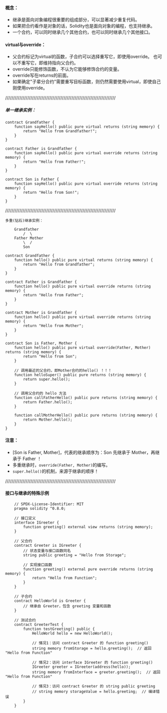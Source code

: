 
#### 概念：
- 继承是面向对象编程很重要的组成部分，可以显著减少重复代码。
- 如果把合约看作是对象的话，Solidity也是面向对象的编程，也支持继承。
- 一个合约，可以同时继承几个其他合约，也可以同时继承几个其他接口。

#### virtual与override：
- 父合约标记为virtual的函数，子合约可以选择重写它，即使用override。 也可以不重写它，即维持指向父合约。
- override只能修饰函数，不认为它能够修饰合约的变量。
- override写在returns的前面。
- 如果确定"子辈分合约"需要重写目标函数，则仍然需要使用virtual，即使自己刚使用override。

//////////////////////////////////////////////////////////////////////

##### 单一继承实例：
```
contract Grandfather {
    function sayHello() public pure virtual returns (string memory) {
        return "Hello from Grandfather!";
    }
}

contract Father is Grandfather {
    function sayHello() public pure virtual override returns (string memory) {
        return "Hello from Father!";
    }
}

contract Son is Father {
    function sayHello() public pure virtual override returns (string memory) {
        return "Hello from Son!";
    }
}
```

//////////////////////////////////////////////////////////////////////

```
多重(钻石)继承实例：

    Grandfather
        /  \
    Father Mother
        \  /
        Son

contract Grandfather {
    function hello() public pure virtual returns (string memory) {
        return "Hello from Grandfather";
    }
}

contract Father is Grandfather {
    function hello() public pure virtual override returns (string memory) {
        return "Hello from Father";
    }
}

contract Mother is Grandfather {
    function hello() public pure virtual override returns (string memory) {
        return "Hello from Mother";
    }
}

contract Son is Father, Mother {
    function hello() public pure virtual override(Father, Mother) returns (string memory) {
        return "Hello from Son";
    }

    // 调用最近的父合约，即Mother合约的hello() ！！！
    function helloSuper() public pure returns (string memory) {
        return super.hello();
    }    

    // 调用父合约的 hello 方法
    function callFatherHello() public pure returns (string memory) {
        return Father.hello(); 
    }

    function callMotherHello() public pure returns (string memory) {
        return Mother.hello(); 
    }
}
```

#### 注意：
- [Son is Father, Mother]，代表的继承顺序为：Son 先继承于 Mother，再继承于 Father ！
- 多重继承时，```override(Father, Mother)```的编写。
- ```super.hello()```的机制，来源于继承的顺序！

//////////////////////////////////////////////////////////////////////

#### 接口与继承的特殊示例
```
    // SPDX-License-Identifier: MIT
    pragma solidity ^0.8.0;
    
    // 接口定义
    interface IGreeter {
        function greeting() external view returns (string memory);
    }
    
    // 父合约
    contract Greeter is IGreeter {
        // 状态变量与接口函数同名
        string public greeting = "Hello from Storage";
        
        // 实现接口函数
        function greeting() external pure override returns (string memory) {
            return "Hello from Function";
        }
    }
    
    // 子合约
    contract HelloWorld is Greeter {
        // 继承自 Greeter，包含 greeting 变量和函数
    }
    
    // 测试合约
    contract GreeterTest {
        function testGreeting() public {
            HelloWorld hello = new HelloWorld();
            
            // 情况1：访问 contract Greeter 的 function greeting()
            string memory fromStorage = hello.greeting();  // 返回 "Hello from Function"
            
            // 情况2：访问 interface IGreeter 的 function greeting()
            IGreeter greeter = IGreeter(address(hello));
            string memory fromInterface = greeter.greeting();  // 返回 "Hello from Function"
            
            // 情况3：访问 contract Greeter 的 string public greeting
            // string memory storageValue = hello.greeting;  // 编译错误
        }
    }
```
